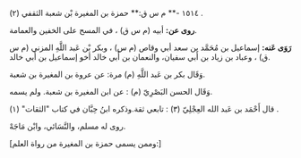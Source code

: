 ١٥١٤ -** م س ق:** حمزة بن المغيرة بْن شعبة الثقفي (٢) .

**روى عن:** أبيه (م س ق) ، في المسح على الخفين والعمامة.

**رَوَى عَنه:** إسماعيل بن مُحَمَّد بن سعد أبي وقاص (م س) ، وبكر بْن عَبد اللَّهِ المزني (م س ق) ، وعباد بن زياد بن أَبي سفيان، والنعمان بن أَبي خالد أخو إسماعيل بن أَبي خالد.

وَقَال بكر بن عَبد اللَّهِ (م) مرة: عن عروة بن المغيرة بن شعبة.

وَقَال الحسن البَصْرِيّ (م) : عن ابن المغيرة بن شعبة. ولم يسمه.

قال أَحْمَد بن عَبد الله العِجْلِيّ (٣) : تابعي ثقة.وذكره ابنُ حِبَّان في كتاب "الثقات" (١) .

روى له مسلم، والنَّسَائي، وابْن مَاجَهْ.

[وممن يسمى حمزة بن المغيرة من رواة العلم:]
